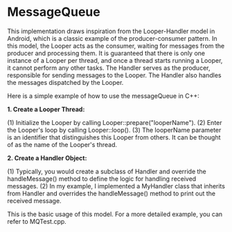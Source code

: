 # MessageQueue
This implementation draws inspiration from the Looper-Handler model in Android, which is a classic example of the producer-consumer pattern. In this model, the Looper acts as the consumer, waiting for messages from the producer and processing them. It is guaranteed that there is only one instance of a Looper per thread, and once a thread starts running a Looper, it cannot perform any other tasks. The Handler serves as the producer, responsible for sending messages to the Looper. The Handler also handles the messages dispatched by the Looper.

Here is a simple example of how to use the messageQueue in C++:

**1. Create a Looper Thread:**

  (1) Initialize the Looper by calling Looper::prepare("looperName").
  (2) Enter the Looper's loop by calling Looper::loop().
  (3) The looperName parameter is an identifier that distinguishes this Looper from others. It can be thought of as the name of the Looper's thread.

**2. Create a Handler Object:**

  (1) Typically, you would create a subclass of Handler and override the handleMessage() method to define the logic for handling received messages.
  (2) In my example, I implemented a MyHandler class that inherits from Handler and overrides the handleMessage() method to print out the received message.

This is the basic usage of this model. For a more detailed example, you can refer to MQTest.cpp.





